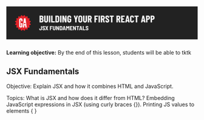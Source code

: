 # ![Building Your First React App - JSX Fundamentals](./assets/hero.png)

**Learning objective:** By the end of this lesson, students will be able to tktk

## JSX Fundamentals

Objective: Explain JSX and how it combines HTML and JavaScript.

Topics:
What is JSX and how does it differ from HTML?
Embedding JavaScript expressions in JSX (using curly braces {}).
Printing JS values to elements { }
